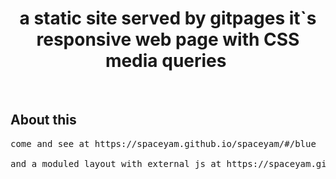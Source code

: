 <h1 align="center">
  a static site served by gitpages
  it`s responsive web page with CSS media queries
  <img src="" alt=""> 
</h1>

&nbsp;
## About this ##
<pre>
come and see at https://spaceyam.github.io/spaceyam/#/blue

and a moduled layout with external js at https://spaceyam.github.io/spaceyam/RMT
</pre>
